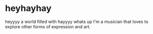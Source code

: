 # heyhayhay
heyyyy a world filled with hayyyy
whats up I'm a musician that loves to explore other forms of expression and art.
